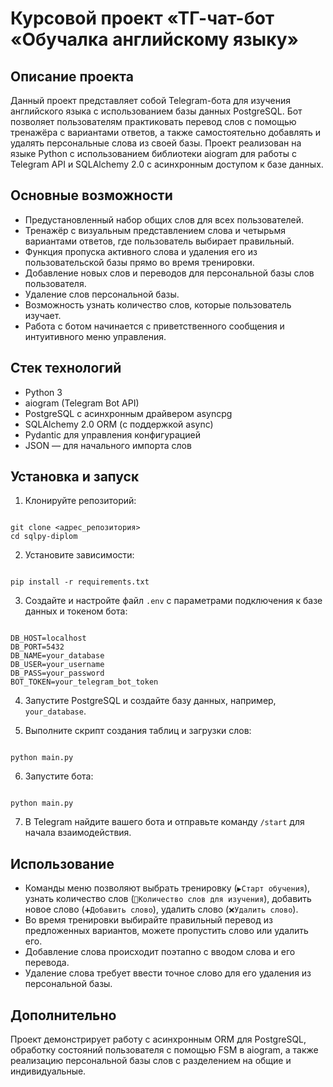 # Курсовой проект «ТГ-чат-бот «Обучалка английскому языку»

## Описание проекта

Данный проект представляет собой Telegram-бота для изучения английского языка с использованием базы данных PostgreSQL. Бот позволяет пользователям практиковать перевод слов с помощью тренажёра с вариантами ответов, а также самостоятельно добавлять и удалять персональные слова из своей базы. Проект реализован на языке Python с использованием библиотеки aiogram для работы с Telegram API и SQLAlchemy 2.0 с асинхронным доступом к базе данных.

## Основные возможности

- Предустановленный набор общих слов для всех пользователей.
- Тренажёр с визуальным представлением слова и четырьмя вариантами ответов, где пользователь выбирает правильный.
- Функция пропуска активного слова и удаления его из пользовательской базы прямо во время тренировки.
- Добавление новых слов и переводов для персональной базы слов пользователя.
- Удаление слов персональной базы.
- Возможность узнать количество слов, которые пользователь изучает.
- Работа с ботом начинается с приветственного сообщения и интуитивного меню управления.

## Стек технологий

- Python 3
- aiogram (Telegram Bot API)
- PostgreSQL с асинхронным драйвером asyncpg
- SQLAlchemy 2.0 ORM (с поддержкой async)
- Pydantic для управления конфигурацией
- JSON — для начального импорта слов

## Установка и запуск

1. Клонируйте репозиторий:

```

git clone <адрес_репозитория>
cd sqlpy-diplom

```

2. Установите зависимости:

```

pip install -r requirements.txt

```

3. Создайте и настройте файл `.env` с параметрами подключения к базе данных и токеном бота:

```

DB_HOST=localhost
DB_PORT=5432
DB_NAME=your_database
DB_USER=your_username
DB_PASS=your_password
BOT_TOKEN=your_telegram_bot_token

```

4. Запустите PostgreSQL и создайте базу данных, например, `your_database`.

5. Выполните скрипт создания таблиц и загрузки слов:

```

python main.py

```

6. Запустите бота:

```

python main.py

```

7. В Telegram найдите вашего бота и отправьте команду `/start` для начала взаимодействия.

## Использование

- Команды меню позволяют выбрать тренировку (`▶️Старт обучения`), узнать количество слов (`🔢Количество слов для изучения`), добавить новое слово (`➕Добавить слово`), удалить слово (`❌Удалить слово`).
- Во время тренировки выбирайте правильный перевод из предложенных вариантов, можете пропустить слово или удалить его.
- Добавление слова происходит поэтапно с вводом слова и его перевода.
- Удаление слова требует ввести точное слово для его удаления из персональной базы.

## Дополнительно

Проект демонстрирует работу с асинхронным ORM для PostgreSQL, обработку состояний пользователя с помощью FSM в aiogram, а также реализацию персональной базы слов с разделением на общие и индивидуальные.